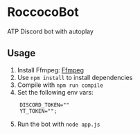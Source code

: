 # RoccocoBot
ATP Discord bot with autoplay

## Usage
1. Install Ffmpeg:
	[Ffmpeg](https://www.ffmpeg.org/ "Ffmpeg's Homepage")
2. Use ```npm install``` to install dependencies
3. Compile with ```npm run compile```
4. Set the following env vars:
```shell
	DISCORD_TOKEN=""
	YT_TOKEN="";
```
5. Run the bot with  ```node app.js```
